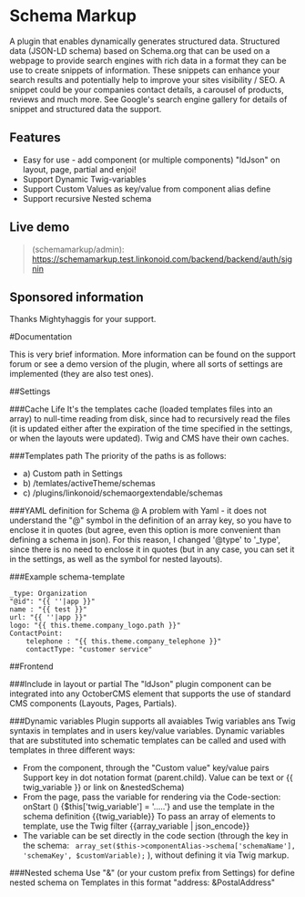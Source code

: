 # Schema Markup

A plugin that enables dynamically generates structured data.
Structured data (JSON-LD schema) based on Schema.org that can be used on a webpage to provide search engines with rich data in a format they can be use to create snippets of information. These snippets can enhance your search results and potentially help to improve your sites visibility / SEO.
A snippet could be your companies contact details, a carousel of products, reviews and much more.
See Google's search engine gallery for details of snippet and structured data the support.

## Features
- Easy for use - add component (or multiple components) "ldJson" on layout, page, partial and enjoi!
- Support Dynamic Twig-variables
- Support Custom Values as key/value from component alias define
- Support recursive Nested schema

## Live demo
>(schemamarkup/admin): https://schemamarkup.test.linkonoid.com/backend/backend/auth/signin


## Sponsored information
Thanks Mightyhaggis for your support.






#Documentation

This is very brief information. More information can be found on the support forum or see a demo version of the plugin, where all sorts of settings are implemented (they are also test ones).



##Settings

###Cache Life
It's the templates cache (loaded templates files into an array) to null-time reading from disk, since had to recursively read the files (it is updated either after the expiration of the time specified in the settings, or when the layouts were updated).
Twig and CMS have their own caches.


###Templates path
The priority of the paths is as follows:
- a) Custom path in Settings
- b) /temlates/activeTheme/schemas
- c) /plugins/linkonoid/schemaorgextendable/schemas

###YAML definition for Schema @
A problem with Yaml - it does not understand the "@" symbol in the definition of an array key, so you have to enclose it in quotes (but agree, even this option is more convenient than defining a schema in json).
For this reason, I changed '@type' to '_type', since there is no need to enclose it in quotes (but in any case, you can set it in the settings, as well as the symbol for nested layouts).


###Example schema-template

```
_type: Organization
"@id": "{{ ''|app }}"
name : "{{ test }}"
url: "{{ ''|app }}"
logo: "{{ this.theme.company_logo.path }}"
ContactPoint:
    telephone : "{{ this.theme.company_telephone }}"
    contactType: "customer service"

```


##Frontend


###Include in layout or partial
The "ldJson" plugin component can be integrated into any OctoberCMS element that supports the use of standard CMS components (Layouts, Pages, Partials).

###Dynamic variables
Plugin supports all avaiables Twig variables ans Twig syntaxis in templates and in users key/value variables.
Dynamic variables that are substituted into schematic templates can be called and used with templates in three different ways:
- From the component, through the "Custom value" key/value pairs 
Support key in dot notation format (parent.child). Value can be text or {{ twig_variable }} or link on &nestedSchema)
- From the page, pass the variable for rendering via the Code-section: onStart () {$this['twig_variable'] = '.....'} and use the template in the schema definition {{twig_variable}}
To pass an array of elements to template, use the Twig filter {{array_variable | json_encode}}
- The variable can be set directly in the code section (through the key in the schema: `` array_set($this->componentAlias->schema['schemaName'], 'schemaKey', $customVariable);`` ), without defining it via Twig markup.


###Nested schema
Use "&" (or your custom prefix from Settings) for define nested schema on Templates in this format "address: &PostalAddress"


